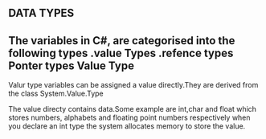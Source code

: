 ## DATA TYPES

The variables in C#, are categorised into the following types
         .value Types
         .refence types
          Ponter types
Value Type
----------
Valur type variables can be assigned a value directly.They are derived from the class
System.Value.Type

The value directy contains data.Some example are int,char and float which stores numbers, alphabets and floating point numbers respectively when you declare an int type 
the system allocates memory to store the value.